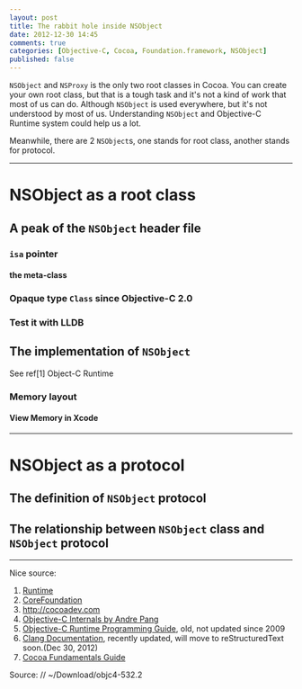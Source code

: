 ```yaml
---
layout: post
title: The rabbit hole inside NSObject
date: 2012-12-30 14:45
comments: true
categories: [Objective-C, Cocoa, Foundation.framework, NSObject]
published: false
---
```


`NSObject` and `NSProxy` is the only two root classes in Cocoa. You can create your own root class, but that is a tough task and it's not a kind of work that most of us can do. Although `NSObject` is used everywhere, but it's not understood by most of us. Understanding `NSObject` and Objective-C Runtime system could help us a lot.

Meanwhile, there are 2 `NSObject`s, one stands for root class, another stands for protocol. 

----
# NSObject as a root class

## <a id=""></a>A peak of the `NSObject` header file

### `isa` pointer

#### the meta-class

### Opaque type `Class` since Objective-C 2.0

### Test it with LLDB

## The implementation of `NSObject`

See ref[1] Object-C Runtime

### Memory layout

#### View Memory in Xcode

----
# NSObject as a protocol

## The definition of `NSObject` protocol

## The relationship between `NSObject` class and `NSObject` protocol




----
Nice source: 

1. [Runtime](http://opensource.apple.com/source/objc4/)
1. [CoreFoundation](http://opensource.apple.com/source/CF/)
2. http://cocoadev.com
3. [Objective-C Internals by Andre Pang](http://algorithm.com.au/downloads/talks/objective-c-internals/objective-c-internals.pdf)
4. [Objective-C Runtime Programming Guide](https://developer.apple.com/library/mac/#documentation/Cocoa/Conceptual/ObjCRuntimeGuide/Articles/ocrtVersionsPlatforms.html#//apple_ref/doc/uid/TP40008048-CH106-SW1), old, not updated since 2009
5. [Clang Documentation](http://clang.llvm.org/docs/index.html), recently updated, will move to reStructuredText soon.(Dec 30, 2012)
6. [Cocoa Fundamentals Guide](https://developer.apple.com/library/mac/#documentation/Cocoa/Conceptual/CocoaFundamentals/Introduction/Introduction.html#//apple_ref/doc/uid/TP40002974-CH1-SW1)

Source: // ~/Download/objc4-532.2